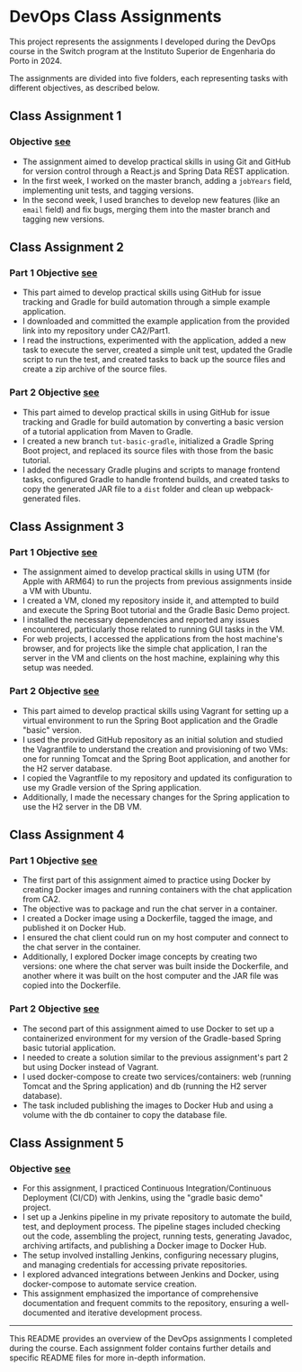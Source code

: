 # DevOps Class Assignments

This project represents the assignments I developed during the DevOps course in the Switch program at the Instituto Superior de Engenharia do Porto in 2024.

The assignments are divided into five folders, each representing tasks with different objectives, as described below.

## Class Assignment 1 

### Objective [see](CA1)

- The assignment aimed to develop practical skills in using Git and GitHub for version control through a React.js and Spring Data REST application. 
- In the first week, I worked on the master branch, adding a `jobYears` field, implementing unit tests, and tagging versions. 
- In the second week, I used branches to develop new features (like an `email` field) and fix bugs, merging them into the master branch and tagging new versions.

## Class Assignment 2

### Part 1 Objective [see](CA2/Part1)

- This part aimed to develop practical skills using GitHub for issue tracking and Gradle for build automation through a simple example application. 
- I downloaded and committed the example application from the provided link into my repository under CA2/Part1. 
- I read the instructions, experimented with the application, added a new task to execute the server, created a simple unit test, updated the Gradle script to run the test, and created tasks to back up the source files and create a zip archive of the source files.

### Part 2 Objective [see](CA2/Part2/demoWithGradle)

- This part aimed to develop practical skills in using GitHub for issue tracking and Gradle for build automation by converting a basic version of a tutorial application from Maven to Gradle. 
- I created a new branch `tut-basic-gradle`, initialized a Gradle Spring Boot project, and replaced its source files with those from the basic tutorial. 
- I added the necessary Gradle plugins and scripts to manage frontend tasks, configured Gradle to handle frontend builds, and created tasks to copy the generated JAR file to a `dist` folder and clean up webpack-generated files.

## Class Assignment 3

### Part 1 Objective [see](CA3/Part1)

- The assignment aimed to develop practical skills in using UTM (for Apple with ARM64) to run the projects from previous assignments inside a VM with Ubuntu. 
- I created a VM, cloned my repository inside it, and attempted to build and execute the Spring Boot tutorial and the Gradle Basic Demo project. 
- I installed the necessary dependencies and reported any issues encountered, particularly those related to running GUI tasks in the VM. 
- For web projects, I accessed the applications from the host machine's browser, and for projects like the simple chat application, I ran the server in the VM and clients on the host machine, explaining why this setup was needed.

### Part 2 Objective [see](CA3/Part2)

- This part aimed to develop practical skills using Vagrant for setting up a virtual environment to run the Spring Boot application and the Gradle "basic" version. 
- I used the provided GitHub repository as an initial solution and studied the Vagrantfile to understand the creation and provisioning of two VMs: one for running Tomcat and the Spring Boot application, and another for the H2 server database. 
- I copied the Vagrantfile to my repository and updated its configuration to use my Gradle version of the Spring application. 
- Additionally, I made the necessary changes for the Spring application to use the H2 server in the DB VM.

## Class Assignment 4

### Part 1 Objective [see](CA4/Part1)

- The first part of this assignment aimed to practice using Docker by creating Docker images and running containers with the chat application from CA2. 
- The objective was to package and run the chat server in a container. 
- I created a Docker image using a Dockerfile, tagged the image, and published it on Docker Hub. 
- I ensured the chat client could run on my host computer and connect to the chat server in the container. 
- Additionally, I explored Docker image concepts by creating two versions: one where the chat server was built inside the Dockerfile, and another where it was built on the host computer and the JAR file was copied into the Dockerfile.

### Part 2 Objective [see](CA4/Part2)

- The second part of this assignment aimed to use Docker to set up a containerized environment for my version of the Gradle-based Spring basic tutorial application. 
- I needed to create a solution similar to the previous assignment's part 2 but using Docker instead of Vagrant. 
- I used docker-compose to create two services/containers: web (running Tomcat and the Spring application) and db (running the H2 server database). 
- The task included publishing the images to Docker Hub and using a volume with the db container to copy the database file.

## Class Assignment 5

### Objective [see](CA5)

- For this assignment, I practiced Continuous Integration/Continuous Deployment (CI/CD) with Jenkins, using the "gradle basic demo" project. 
- I set up a Jenkins pipeline in my private repository to automate the build, test, and deployment process. The pipeline stages included checking out the code, assembling the project, running tests, generating Javadoc, archiving artifacts, and publishing a Docker image to Docker Hub.
- The setup involved installing Jenkins, configuring necessary plugins, and managing credentials for accessing private repositories. 
- I explored advanced integrations between Jenkins and Docker, using docker-compose to automate service creation. 
- This assignment emphasized the importance of comprehensive documentation and frequent commits to the repository, ensuring a well-documented and iterative development process.

---

This README provides an overview of the DevOps assignments I completed during the course. Each assignment folder contains further details and specific README files for more in-depth information.
